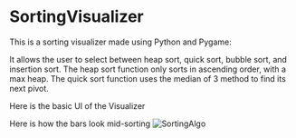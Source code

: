 # SortingVisualizer

This is a sorting visualizer made using Python and Pygame: 

It allows the user to select between heap sort, quick sort, bubble sort, and insertion sort. The heap sort function only sorts in ascending order, with a max heap. The quick sort function uses the median of 3 method to find its next pivot.  

Here is the basic UI of the Visualizer 

Here is how the bars look mid-sorting 
![SortingAlgo](https://user-images.githubusercontent.com/112822491/212550681-3570e0a4-6cdd-41f8-8216-7e092cc94058.jpg)
